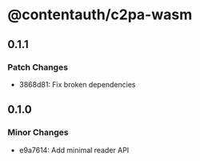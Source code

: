 # @contentauth/c2pa-wasm

## 0.1.1

### Patch Changes

- 3868d81: Fix broken dependencies

## 0.1.0

### Minor Changes

- e9a7614: Add minimal reader API
